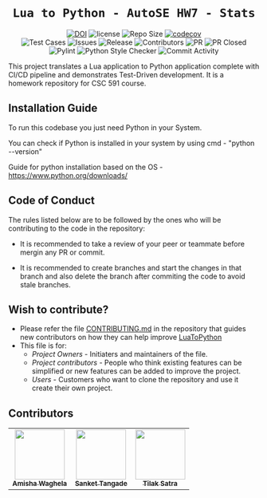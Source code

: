  <div align="center">

 
 # `Lua to Python - AutoSE HW7 - Stats`

[![DOI](https://zenodo.org/badge/617264400.svg)](https://zenodo.org/badge/latestdoi/617264400)
![license](https://img.shields.io/github/license/sankettangade/AutoSE-HW7-Stats)
![Repo Size](https://img.shields.io/github/repo-size/sankettangade/AutoSE-HW7-Stats)
[![codecov](https://codecov.io/gh/sankettangade/AutoSE-HW7-Stats/branch/main/graph/badge.svg?token=)](https://codecov.io/gh/sankettangade/AutoSE-HW7-Stats)<br/>
![Test Cases](https://img.shields.io/github/actions/workflow/status/sankettangade/AutoSE-HW7-Stats/tests.yml?label=Test%20Cases)
![Issues](https://img.shields.io/github/issues-closed-raw/sankettangade/AutoSE-HW7-Stats?color=yellow)
![Release](https://img.shields.io/github/v/release/sankettangade/AutoSE-HW7-Stats?color=green)
![Contributors](https://img.shields.io/github/contributors/sankettangade/AutoSE-HW7-Stats?color=cyan)
![PR](https://img.shields.io/github/issues-pr/sankettangade/AutoSE-HW7-Stats?color=red)
![PR Closed](https://img.shields.io/github/issues-pr-closed-raw/sankettangade/AutoSE-HW7-Stats?color=red)
![Pylint](https://img.shields.io/github/actions/workflow/status/sankettangade/AutoSE-HW7-Stats/pylint.yml?label=PyLint)
![Python Style Checker](https://img.shields.io/github/actions/workflow/status/sankettangade/AutoSE-HW7-Stats/style_checker.yml?label=Python%20Style%20Checker)
![Commit Activity](https://img.shields.io/github/commit-activity/w/sankettangade/AutoSE-HW7-Stats?color=blue)
 
</div>
This project translates a Lua application to Python application complete with CI/CD pipeline and demonstrates Test-Driven development. It is a homework repository for CSC 591 course. 

## Installation Guide

To run this codebase you just need Python in your System.

You can check if Python is installed in your system by using cmd - "python --version"

Guide for python installation based on the OS - https://www.python.org/downloads/

## Code of Conduct

The rules listed below are to be followed by the ones who will be contributing to the code in the repository:

- It is recommended to take a review of your peer or teammate before mergin any PR or commit.

- It is recommended to create branches and start the changes in that branch and also delete the branch after commiting the code to avoid stale branches.

## Wish to contribute?
- Please refer the file [CONTRIBUTING.md](https://github.com/amisha-w//AutoSE-HW1-Lua/blob/main/CONTRIBUTING.md) in the repository that guides new contributors on how they can help improve [LuaToPython](https://github.com/amisha-w//AutoSE-HW1-Lua)
- This file is for:
  - _Project Owners_ - Initiaters and maintainers of the file.
  - _Project contributors_ - People who think existing features can be simplified or new features can be added to improve the project.
  - _Users_ - Customers who want to clone the repository and use it create their own project.


## Contributors
  
<table>
  <tr>
  <td align="center"><a href="https://github.com/amisha-w"><img src="https://avatars.githubusercontent.com/amisha-w" width="100px;" alt=""/><br /><sub><b>Amisha Waghela</b></sub></a></td>
  <td align="center"><a href="https://github.com/sankettangade"><img src="https://avatars.githubusercontent.com/sankettangade" width="100px;" alt=""/><br /><sub><b>Sanket Tangade</b></sub></a></td>
  <td align="center"><a href="https://github.com/tilaksatra"><img src="https://avatars.githubusercontent.com/tilaksatra" width="100px;" alt=""/><br /><sub><b>Tilak Satra</b></sub></a></td>
  </tr>
</table>
